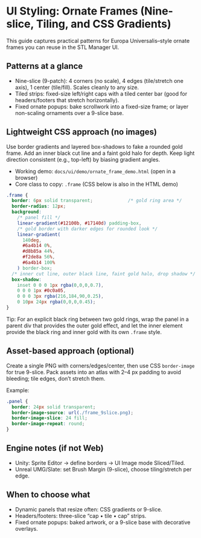 # UI Styling: Ornate Frames (Nine-slice, Tiling, and CSS Gradients)

This guide captures practical patterns for Europa Universalis–style ornate frames you can reuse in the STL Manager UI.

## Patterns at a glance
- Nine-slice (9-patch): 4 corners (no scale), 4 edges (tile/stretch one axis), 1 center (tile/fill). Scales cleanly to any size.
- Tiled strips: fixed-size left/right caps with a tiled center bar (good for headers/footers that stretch horizontally).
- Fixed ornate popups: bake scrollwork into a fixed-size frame; or layer non-scaling ornaments over a 9-slice base.

## Lightweight CSS approach (no images)
Use border gradients and layered box-shadows to fake a rounded gold frame. Add an inner black cut line and a faint gold halo for depth. Keep light direction consistent (e.g., top-left) by biasing gradient angles.

- Working demo: `docs/ui/demo/ornate_frame_demo.html` (open in a browser)
- Core class to copy: `.frame` (CSS below is also in the HTML demo)

```css
.frame {
  border: 6px solid transparent;             /* gold ring area */
  border-radius: 12px;
  background:
    /* panel fill */
    linear-gradient(#12100b, #17140d) padding-box,
    /* gold border with darker edges for rounded look */
    linear-gradient(
      140deg,
      #6a4b14 0%,
      #d8b85a 44%,
      #f2de8a 56%,
      #6a4b14 100%
    ) border-box;
  /* inner cut line, outer black line, faint gold halo, drop shadow */
  box-shadow:
    inset 0 0 0 1px rgba(0,0,0,0.7),
    0 0 0 1px #0c0a05,
    0 0 0 3px rgba(216,184,90,0.25),
    0 10px 24px rgba(0,0,0,0.45);
}
```

Tip: For an explicit black ring between two gold rings, wrap the panel in a parent div that provides the outer gold effect, and let the inner element provide the black ring and inner gold with its own `.frame` style.

## Asset-based approach (optional)
Create a single PNG with corners/edges/center, then use CSS `border-image` for true 9-slice. Pack assets into an atlas with 2–4 px padding to avoid bleeding; tile edges, don’t stretch them.

Example:
```css
.panel {
  border: 24px solid transparent;
  border-image-source: url(./frame_9slice.png);
  border-image-slice: 24 fill;
  border-image-repeat: round;
}
```

## Engine notes (if not Web)
- Unity: Sprite Editor → define borders → UI Image mode Sliced/Tiled.
- Unreal UMG/Slate: set Brush Margin (9-slice), choose tiling/stretch per edge.

## When to choose what
- Dynamic panels that resize often: CSS gradients or 9-slice.
- Headers/footers: three-slice “cap • tile • cap” strips.
- Fixed ornate popups: baked artwork, or a 9-slice base with decorative overlays.
